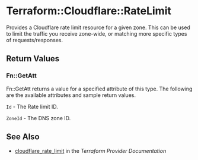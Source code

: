 # Terraform::Cloudflare::RateLimit

Provides a Cloudflare rate limit resource for a given zone. This can be used to limit the traffic you receive zone-wide, or matching more specific types of requests/responses.

## Return Values

### Fn::GetAtt

Fn::GetAtt returns a value for a specified attribute of this type. The following are the available attributes and sample return values.

`Id` - The Rate limit ID.

`ZoneId` - The DNS zone ID.

## See Also

* [cloudflare_rate_limit](https://www.terraform.io/docs/providers/cloudflare/r/rate_limit.html) in the _Terraform Provider Documentation_
